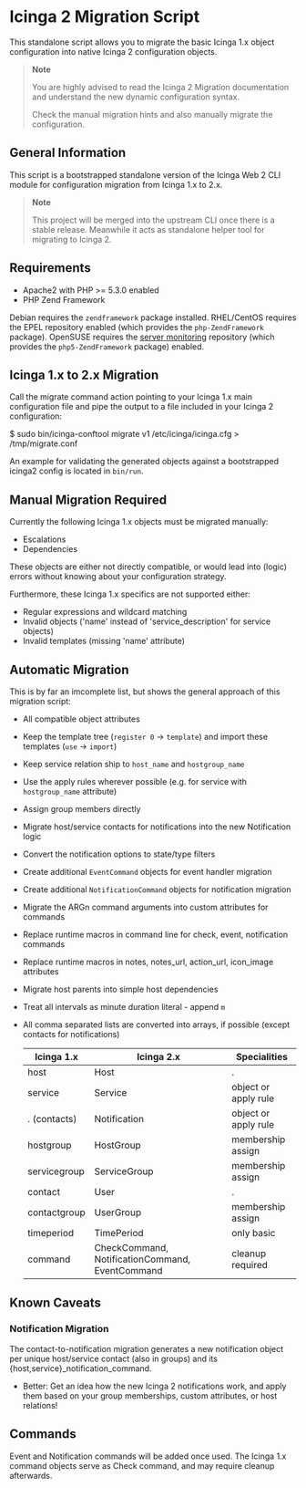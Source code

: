 # Icinga 2 Migration Script

This standalone script allows you to migrate the basic Icinga 1.x
object configuration into native Icinga 2 configuration objects.

> **Note**
>
> You are highly advised to read the Icinga 2 Migration documentation
> and understand the new dynamic configuration syntax.
>
> Check the manual migration hints and also manually migrate the
> configuration.

## General Information

This script is a bootstrapped standalone version of the Icinga Web 2 CLI
module for configuration migration from Icinga 1.x to 2.x.

> **Note**
>
> This project will be merged into the upstream CLI once there is
> a stable release. Meanwhile it acts as standalone helper tool
> for migrating to Icinga 2.

## Requirements

* Apache2 with PHP >= 5.3.0 enabled
* PHP Zend Framework

Debian requires the `zendframework` package installed.
RHEL/CentOS requires the EPEL repository enabled (which provides the `php-ZendFramework`
package). OpenSUSE requires the [server monitoring](https://build.opensuse.org/project/show/server:monitoring) repository (which provides the `php5-ZendFramework` package) enabled.

## Icinga 1.x to 2.x Migration

Call the migrate command action pointing to your Icinga 1.x main
configuration file and pipe the output to a file included in your
Icinga 2 configuration:

 $ sudo bin/icinga-conftool migrate v1 /etc/icinga/icinga.cfg > /tmp/migrate.conf

An example for validating the generated objects against a bootstrapped icinga2
config is located in `bin/run`.


## Manual Migration Required

Currently the following Icinga 1.x objects must be migrated manually:

* Escalations
* Dependencies

These objects are either not directly compatible, or would lead into
(logic) errors without knowing about your configuration strategy.

Furthermore, these Icinga 1.x specifics are not supported either:

* Regular expressions and wildcard matching
* Invalid objects ('name' instead of 'service_description' for service objects)
* Invalid templates (missing 'name' attribute)


## Automatic Migration

This is by far an imcomplete list, but shows the general approach of
this migration script:

* All compatible object attributes
* Keep the template tree (`register 0` -> `template`) and import these templates (`use` -> `import`)
* Keep service relation ship to `host_name` and `hostgroup_name`
* Use the apply rules wherever possible (e.g. for service with `hostgroup_name` attribute)
* Assign group members directly
* Migrate host/service contacts for notifications into the new Notification logic
* Convert the notification options to state/type filters
* Create additional `EventCommand` objects for event handler migration
* Create additional `NotificationCommand` objects for notification migration
* Migrate the ARGn command arguments into custom attributes for commands
* Replace runtime macros in command line for check, event, notification commands
* Replace runtime macros in notes, notes_url, action_url, icon_image attributes
* Migrate host parents into simple host dependencies
* Treat all intervals as minute duration literal - append `m`
* All comma separated lists are converted into arrays, if possible (except contacts for notifications)

  Icinga 1.x 	| Icinga 2.x						| Specialities
  --------------|-------------------------------------------------------|---------------
  host		| Host							| .
  service	| Service						| object or apply rule
  . (contacts)  | Notification						| object or apply rule
  hostgroup     | HostGroup						| membership assign
  servicegroup  | ServiceGroup						| membership assign
  contact	| User							| .
  contactgroup  | UserGroup						| membership assign
  timeperiod    | TimePeriod						| only basic
  command       | CheckCommand, NotificationCommand, EventCommand	| cleanup required


## Known Caveats

### Notification Migration

The contact-to-notification migration generates a new notification object
per unique host/service contact (also in groups) and its
{host,service}_notification_command.

* Better: Get an idea how the new Icinga 2 notifications work, and
apply them based on your group memberships, custom attributes, or host
relations!

## Commands

Event and Notification commands will be added once used. The Icinga 1.x
command objects serve as Check command, and may require cleanup afterwards.

